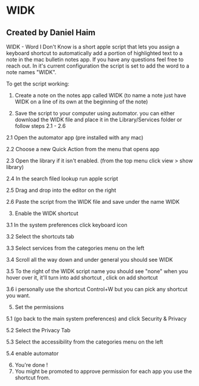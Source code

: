 # WIDK
## Created by Daniel Haim

WIDK - Word I Don't Know is a short apple script that lets you assign a keyboard shortcut to automatically add a portion of highlighted text to a note in the mac bulletin notes app.
If you have any questions feel free to reach out. In it's current configuration the script is set to add the word to a note names "WIDK". 


To get the script working:
1. Create a note on the notes app called WIDK (to name a note just have WIDK on a line of its own at the beginning of the note)

2. Save the script to your computer using automator. 
you can either download the WIDK file and place it in the Library/Services folder or follow steps 2.1 - 2.6

  2.1 Open the automator app (pre installed with any mac)

  2.2 Choose a new Quick Action from the menu that opens app

  2.3 Open the library if it isn't enabled. (from the top menu click view > show library)

  2.4 In the search filed lookup run apple script

  2.5 Drag and drop into the editor on the right

  2.6 Paste the script from the WIDK file and save under the name WIDK 

3. Enable the WIDK shortcut 

  3.1 In the system preferences click keyboard icon 

  3.2 Select the shortcuts tab

  3.3 Select services from the categories menu on the left

  3.4 Scroll all the way down and under general you should see WIDK

  3.5 To the right of the WIDK script name you should see "none" when you hover over it, it'll turn into add shortcut , click on add shortcut

  3.6 i personally use the shortcut Control+W but you can pick any shortcut you want.


5. Set the permissions

  5.1 (go back to the main system preferences) and click Security & Privacy 

  5.2 Select the Privacy Tab 

  5.3 Select the accessibility from the categories menu on the left

  5.4 enable automator

6. You're done !
7. You might be promoted to approve permission for each app you use the shortcut from.


